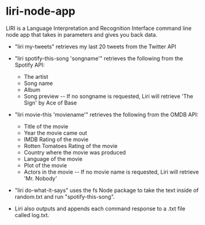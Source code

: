 # liri-node-app

LIRI is a Language Interpretation and Recognition Interface command line node app that takes in parameters and gives you back data.

* "liri my-tweets" retrieves my last 20 tweets from the Twitter API

* "liri spotify-this-song 'songname'" retrieves the following from the Spotify API:
    * The artist
    * Song name
    * Album
    * Song preview
-- If no songname is requested, Liri will retrieve 'The Sign' by Ace of Base

* "liri movie-this 'moviename'" retrieves the following from the OMDB API:
   * Title of the movie
   * Year the movie came out
   * IMDB Rating of the movie
   * Rotten Tomatoes Rating of the movie
   * Country where the movie was produced
   * Language of the movie
   * Plot of the movie
   * Actors in the movie
 -- If no movie name is requested, Liri will retrieve 'Mr. Nobody'
 
 * "liri do-what-it-says" uses the fs Node package to take the text inside of random.txt and run "spotify-this-song".
 
 * Liri also outputs and appends each command response to a .txt file called log.txt.
